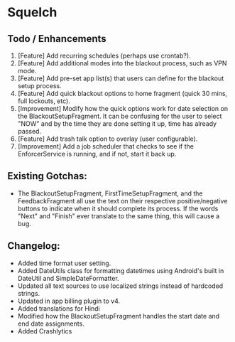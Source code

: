 # Squelch

## Todo / Enhancements
1. [Feature] Add recurring schedules (perhaps use crontab?).
2. [Feature] Add additional modes into the blackout process, such as VPN mode.
3. [Feature] Add pre-set app list(s) that users can define for the blackout setup process.
4. [Feature] Add quick blackout options to home fragment (quick 30 mins, full lockouts, etc).
5. [Improvement] Modify how the quick options work for date selection on the BlackoutSetupFragment. It can be confusing for the user to select "NOW" and by the time they are done setting it up, time has already passed.
6. [Feature] Add trash talk option to overlay (user configurable).
7. [Improvement] Add a job scheduler that checks to see if the EnforcerService is running, and if not, start it back up.

## Existing Gotchas:
* The BlackoutSetupFragment, FirstTimeSetupFragment, and the FeedbackFragment all use the text on their respective positive/negative buttons to indicate when it should complete its process. If the words "Next" and "Finish" ever translate to the same thing, this will cause a bug.

## Changelog:
* Added time format user setting.
* Added DateUtils class for formatting datetimes using Android's built in DateUtil and SimpleDateFormatter.
* Updated all text sources to use localized strings instead of hardcoded strings.
* Updated in app billing plugin to v4.
* Added translations for Hindi
* Modified how the BlackoutSetupFragment handles the start date and end date assignments.
* Added Crashlytics
